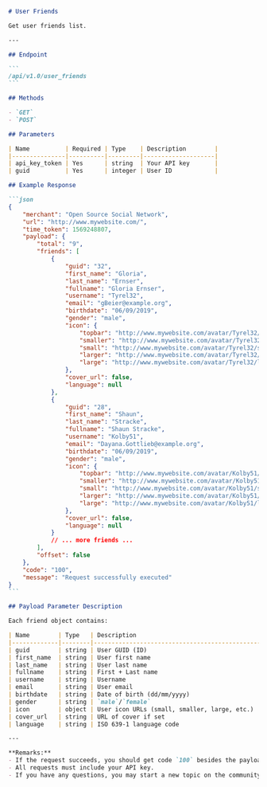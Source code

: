 ````markdown name=docs/endpoints/user_friends.md
# User Friends

Get user friends list.

---

## Endpoint

```
/api/v1.0/user_friends
```

## Methods

- `GET`
- `POST`

## Parameters

| Name          | Required | Type    | Description        |
|---------------|----------|---------|--------------------|
| api_key_token | Yes      | string  | Your API key       |
| guid          | Yes      | integer | User ID            |

## Example Response

```json
{
    "merchant": "Open Source Social Network",
    "url": "http://www.mywebsite.com/",
    "time_token": 1569248807,
    "payload": {
        "total": "9",
        "friends": [
            {
                "guid": "32",
                "first_name": "Gloria",
                "last_name": "Ernser",
                "fullname": "Gloria Ernser",
                "username": "Tyrel32",
                "email": "gBeier@example.org",
                "birthdate": "06/09/2019",
                "gender": "male",
                "icon": {
                    "topbar": "http://www.mywebsite.com/avatar/Tyrel32/topbar/e857e6e8a0c21d69a71f8470c8755232.jpeg",
                    "smaller": "http://www.mywebsite.com/avatar/Tyrel32/smaller/5a9ed4e28c259f3bf6e3861210a697ae.jpeg",
                    "small": "http://www.mywebsite.com/avatar/Tyrel32/small/3e878131e2c154c47e21bd29b94d3f00.jpeg",
                    "larger": "http://www.mywebsite.com/avatar/Tyrel32/larger/9019792ce5a39564a31b69a9773c556f.jpeg",
                    "large": "http://www.mywebsite.com/avatar/Tyrel32/large/6d3ea442868f2fc196a9605b358e5c26.jpeg"
                },
                "cover_url": false,
                "language": null
            },
            {
                "guid": "28",
                "first_name": "Shaun",
                "last_name": "Stracke",
                "fullname": "Shaun Stracke",
                "username": "Kolby51",
                "email": "Dayana.Gottlieb@example.org",
                "birthdate": "06/09/2019",
                "gender": "male",
                "icon": {
                    "topbar": "http://www.mywebsite.com/avatar/Kolby51/topbar/cec7c33bd14ad1bc7494f7136d21d113.jpeg",
                    "smaller": "http://www.mywebsite.com/avatar/Kolby51/smaller/50b51920fb50eb7dc34f564f82703712.jpeg",
                    "small": "http://www.mywebsite.com/avatar/Kolby51/small/507b79e629592d33a9aa56626c2415e3.jpeg",
                    "larger": "http://www.mywebsite.com/avatar/Kolby51/larger/8da158846dcd0ee43836d4f725b409cd.jpeg",
                    "large": "http://www.mywebsite.com/avatar/Kolby51/large/b8f05c23726d062393437722a41b16be.jpeg"
                },
                "cover_url": false,
                "language": null
            }
            // ... more friends ...
        ],
        "offset": false
    },
    "code": "100",
    "message": "Request successfully executed"
}
```

## Payload Parameter Description

Each friend object contains:

| Name        | Type   | Description                                         |
|-------------|--------|-----------------------------------------------------|
| guid        | string | User GUID (ID)                                      |
| first_name  | string | User first name                                     |
| last_name   | string | User last name                                      |
| fullname    | string | First + Last name                                   |
| username    | string | Username                                            |
| email       | string | User email                                          |
| birthdate   | string | Date of birth (dd/mm/yyyy)                          |
| gender      | string | `male`/`female`                                     |
| icon        | object | User icon URLs (small, smaller, large, etc.)        |
| cover_url   | string | URL of cover if set                                 |
| language    | string | ISO 639-1 language code                             |

---

**Remarks:**
- If the request succeeds, you should get code `100` besides the payload.
- All requests must include your API key.
- If you have any questions, you may start a new topic on the community.
````
